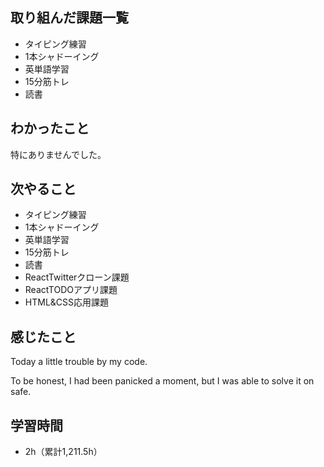 ## 取り組んだ課題一覧
- タイピング練習
- 1本シャドーイング
- 英単語学習
- 15分筋トレ
- 読書
## わかったこと
特にありませんでした。
## 次やること
- タイピング練習
- 1本シャドーイング
- 英単語学習
- 15分筋トレ
- 読書
- ReactTwitterクローン課題
- ReactTODOアプリ課題
- HTML&CSS応用課題
## 感じたこと
Today  a little trouble by my code.

To be honest, I had been panicked a moment, but I was able to solve it on safe. 

## 学習時間
- 2h（累計1,211.5h）
